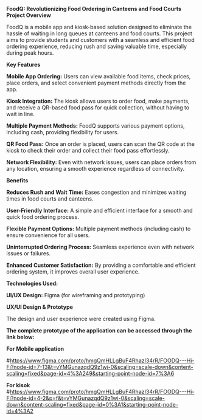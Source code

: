 **FoodQ: Revolutionizing Food Ordering in Canteens and Food Courts**
**Project Overview**

FoodQ is a mobile app and kiosk-based solution designed to eliminate the hassle of waiting in long queues at canteens and food courts. This project aims to provide students and customers with a seamless and efficient food ordering experience, reducing rush and saving valuable time, especially during peak hours.

**Key Features**

**Mobile App Ordering:**
Users can view available food items, check prices, place orders, and select convenient payment methods directly from the app.

**Kiosk Integration:**
The kiosk allows users to order food, make payments, and receive a QR-based food pass for quick collection, without having to wait in line.

**Multiple Payment Methods:**
FoodQ supports various payment options, including cash, providing flexibility for users.

**QR Food Pass:**
Once an order is placed, users can scan the QR code at the kiosk to check their order and collect their food pass effortlessly.

**Network Flexibility:**
Even with network issues, users can place orders from any location, ensuring a smooth experience regardless of connectivity.

**Benefits**

**Reduces Rush and Wait Time:**
Eases congestion and minimizes waiting times in food courts and canteens.

**User-Friendly Interface:**
A simple and efficient interface for a smooth and quick food ordering process.

**Flexible Payment Options:**
Multiple payment methods (including cash) to ensure convenience for all users.

**Uninterrupted Ordering Process:**
Seamless experience even with network issues or failures.

**Enhanced Customer Satisfaction:**
By providing a comfortable and efficient ordering system, it improves overall user experience.

**Technologies Used:**

**UI/UX Design:**
Figma (for wireframing and prototyping)

**UX/UI Design & Prototype**

The design and user experience were created using Figma.

**The complete prototype of the application can be accessed through the link below:**

**For Mobile application**

#https://www.figma.com/proto/hmgQmHLLgBuF4RhazI34rR/FOODQ---Hi-Fi?node-id=7-13&t=vYMGunazqdQ9z1wi-0&scaling=scale-down&content-scaling=fixed&page-id=4%3A249&starting-point-node-id=7%3A6

**For kisok**
#https://www.figma.com/proto/hmgQmHLLgBuF4RhazI34rR/FOODQ---Hi-Fi?node-id=4-2&p=f&t=vYMGunazqdQ9z1wi-0&scaling=scale-down&content-scaling=fixed&page-id=0%3A1&starting-point-node-id=4%3A2
